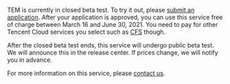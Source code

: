 TEM is currently in closed beta test. To try it out, please [submit an application](https://intl.cloud.tencent.com/apply/p/wqinnd8p97). After your application is approved, you can use this service free of charge between March 16 and June 30, 2021. You need to pay for other Tencent Cloud services you select such as [CFS](https://intl.cloud.tencent.com/document/product/582/9553) though.

After the closed beta test ends, this service will undergo public beta test. We will announce this in the release center. If prices change, we will notify you in advance.

For more information on this service, please [contact us](https://intl.cloud.tencent.com/contact-sales).

